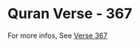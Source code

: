 # Quran Verse - 367 

For more infos, See [Verse 367](https://www.quranbookk.com/quran/search?q=367)